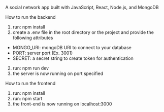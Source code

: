 A social network app built with JavaScript, React, Node.js, and MongoDB

How to run the backend
1. run: npm install
2. create a .env file in the root directory or the project and provide the following attributes
- MONGO_URI: mongoDB URI to connect to your database
- PORT: server port (Ex. 3001)
- SECRET: a secret string to create token for authentication
2. run: npm run dev
3. the server is now running on port specified

How to run the frontend
1. run: npm install
2. run: npm start
3. the front-end is now running on localhost:3000
